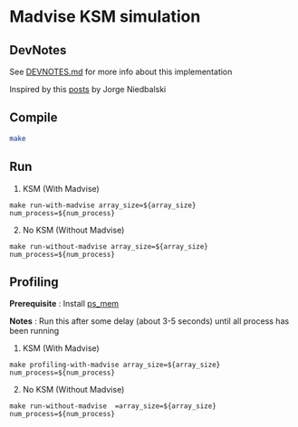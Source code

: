 # Madvise KSM simulation

## DevNotes

See [DEVNOTES.md](DEVNOTES.md) for more info about this implementation

Inspired by this [posts](http://www.metaklass.org/linux-ksm-madvise/) by Jorge Niedbalski

## Compile

```sh
make
```

## Run

1. KSM (With Madvise)

```
make run-with-madvise array_size=${array_size} num_process=${num_process}
```

2. No KSM (Without Madvise)

```
make run-without-madvise array_size=${array_size} num_process=${num_process}
```

## Profiling

**Prerequisite** : Install [ps_mem](https://github.com/pixelb/ps_mem)

**Notes** : Run this after some delay (about 3-5 seconds) until all process has been running

1. KSM (With Madvise)

```
make profiling-with-madvise array_size=${array_size} num_process=${num_process}
```

2. No KSM (Without Madvise)

```
make run-without-madvise  =array_size=${array_size} num_process=${num_process}
```
